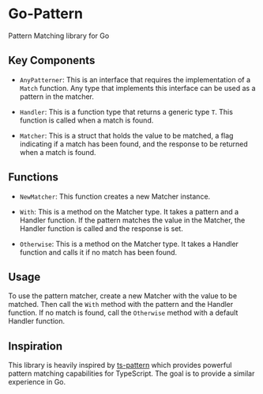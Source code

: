 # Go-Pattern

Pattern Matching library for Go

## Key Components

- `AnyPatterner`: This is an interface that requires the implementation of a `Match` function. Any type that implements this interface can be used as a pattern in the matcher.

- `Handler`: This is a function type that returns a generic type `T`. This function is called when a match is found.

- `Matcher`: This is a struct that holds the value to be matched, a flag indicating if a match has been found, and the response to be returned when a match is found.

## Functions

- `NewMatcher`: This function creates a new Matcher instance.

- `With`: This is a method on the Matcher type. It takes a pattern and a Handler function. If the pattern matches the value in the Matcher, the Handler function is called and the response is set.

- `Otherwise`: This is a method on the Matcher type. It takes a Handler function and calls it if no match has been found.

## Usage

To use the pattern matcher, create a new Matcher with the value to be matched. Then call the `With` method with the pattern and the Handler function. If no match is found, call the `Otherwise` method with a default Handler function.

## Inspiration

This library is heavily inspired by [ts-pattern](https://github.com/gvergnaud/ts-pattern) which provides powerful pattern matching capabilities for TypeScript. The goal is to provide a similar experience in Go.
